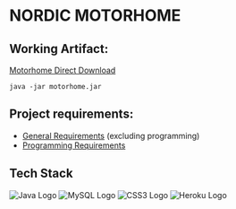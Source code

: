 # NORDIC MOTORHOME

## Working Artifact:
<a href="https://github.com/boagroup/NordicMotorhome/blob/bin/motorhome.jar?raw=true">Motorhome Direct Download</a>

`java -jar motorhome.jar`

## Project requirements:
- [General Requirements](meta/requirements/general.pdf) (excluding programming)
- [Programming Requirements](meta/requirements/software.pdf)

## Tech Stack
<div id="stack">
    <img src="https://img.shields.io/badge/Java-ED8B00?style=for-the-badge&logo=java&logoColor=white" alt="Java Logo"/>
    <img src="https://img.shields.io/badge/MySQL-00000F?style=for-the-badge&logo=mysql&logoColor=white" alt="MySQL Logo"/>
    <img src="https://img.shields.io/badge/CSS3-1572B6?style=for-the-badge&logo=css3&logoColor=white" alt="CSS3 Logo"/>
    <img src="https://img.shields.io/badge/Heroku-430098?style=for-the-badge&logo=heroku&logoColor=white" alt="Heroku Logo"/>
</div>
